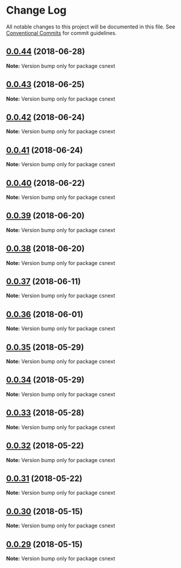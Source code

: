# Change Log

All notable changes to this project will be documented in this file.
See [Conventional Commits](https://conventionalcommits.org) for commit guidelines.

<a name="0.0.44"></a>
## [0.0.44](https://github.com/tnocs/csnext/compare/v0.0.43...v0.0.44) (2018-06-28)




**Note:** Version bump only for package csnext

<a name="0.0.43"></a>
## [0.0.43](https://github.com/tnocs/csnext/compare/v0.0.42...v0.0.43) (2018-06-25)




**Note:** Version bump only for package csnext

<a name="0.0.42"></a>
## [0.0.42](https://github.com/tnocs/csnext/compare/v0.0.41...v0.0.42) (2018-06-24)




**Note:** Version bump only for package csnext

<a name="0.0.41"></a>
## [0.0.41](https://github.com/tnocs/csnext/compare/v0.0.40...v0.0.41) (2018-06-24)




**Note:** Version bump only for package csnext

<a name="0.0.40"></a>
## [0.0.40](https://github.com/tnocs/csnext/compare/v0.0.39...v0.0.40) (2018-06-22)




**Note:** Version bump only for package csnext

<a name="0.0.39"></a>
## [0.0.39](https://github.com/tnocs/csnext/compare/v0.0.38...v0.0.39) (2018-06-20)




**Note:** Version bump only for package csnext

<a name="0.0.38"></a>
## [0.0.38](https://github.com/tnocs/csnext/compare/v0.0.37...v0.0.38) (2018-06-20)




**Note:** Version bump only for package csnext

<a name="0.0.37"></a>
## [0.0.37](https://github.com/tnocs/csnext/compare/v0.0.36...v0.0.37) (2018-06-11)




**Note:** Version bump only for package csnext

<a name="0.0.36"></a>
## [0.0.36](https://github.com/tnocs/csnext/compare/v0.0.35...v0.0.36) (2018-06-01)




**Note:** Version bump only for package csnext

<a name="0.0.35"></a>
## [0.0.35](https://github.com/tnocs/csnext/compare/v0.0.34...v0.0.35) (2018-05-29)




**Note:** Version bump only for package csnext

<a name="0.0.34"></a>
## [0.0.34](https://github.com/tnocs/csnext/compare/v0.0.33...v0.0.34) (2018-05-29)




**Note:** Version bump only for package csnext

<a name="0.0.33"></a>
## [0.0.33](https://github.com/tnocs/csnext/compare/v0.0.32...v0.0.33) (2018-05-28)




**Note:** Version bump only for package csnext

<a name="0.0.32"></a>
## [0.0.32](https://github.com/tnocs/csnext/compare/v0.0.31...v0.0.32) (2018-05-22)




**Note:** Version bump only for package csnext

<a name="0.0.31"></a>
## [0.0.31](https://github.com/tnocs/csnext/compare/v0.0.30...v0.0.31) (2018-05-22)




**Note:** Version bump only for package csnext

<a name="0.0.30"></a>
## [0.0.30](https://github.com/tnocs/csnext/compare/v0.0.29...v0.0.30) (2018-05-15)




**Note:** Version bump only for package csnext

<a name="0.0.29"></a>
## [0.0.29](https://github.com/tnocs/csnext/compare/v0.0.28...v0.0.29) (2018-05-15)




**Note:** Version bump only for package csnext
